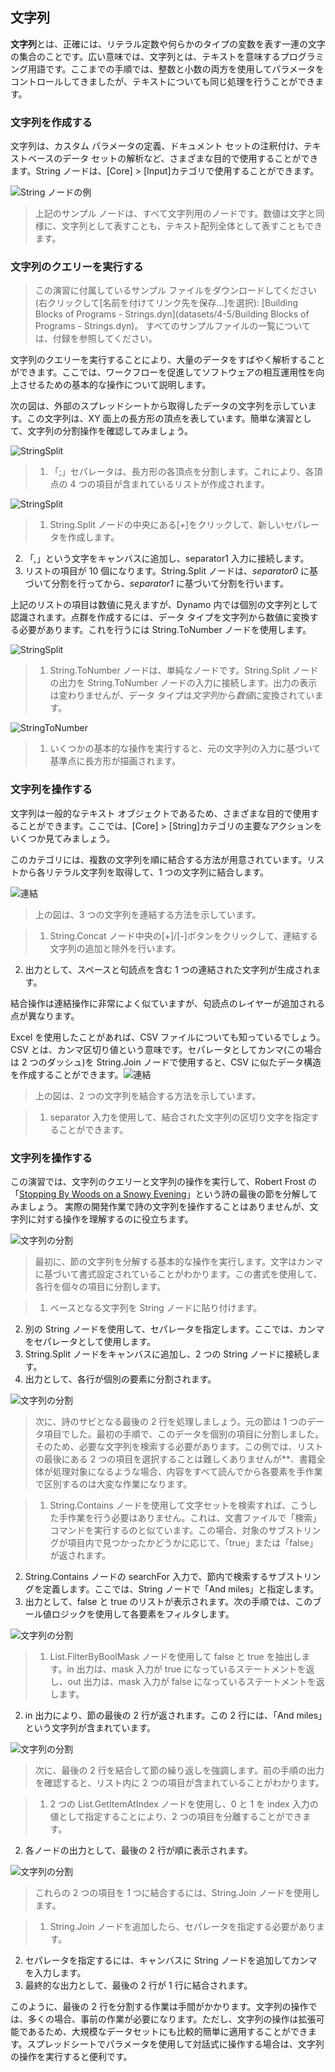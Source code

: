 

## 文字列

**文字列**とは、正確には、リテラル定数や何らかのタイプの変数を表す一連の文字の集合のことです。広い意味では、文字列とは、テキストを意味するプログラミング用語です。ここまでの手順では、整数と小数の両方を使用してパラメータをコントロールしてきましたが、テキストについても同じ処理を行うことができます。

### 文字列を作成する

文字列は、カスタム パラメータの定義、ドキュメント セットの注釈付け、テキストベースのデータ セットの解析など、さまざまな目的で使用することができます。String ノードは、[Core] > [Input]カテゴリで使用することができます。

![String ノードの例](images/4-4/4-4-1-005.jpg)

> 上記のサンプル ノードは、すべて文字列用のノードです。数値は文字と同様に、文字列として表すことも、テキスト配列全体として表すこともできます。

### 文字列のクエリーを実行する

> この演習に付属しているサンプル ファイルをダウンロードしてください(右クリックして[名前を付けてリンク先を保存...]を選択): [Building Blocks of Programs - Strings.dyn](datasets/4-5/Building Blocks of Programs - Strings.dyn)。 すべてのサンプルファイルの一覧については、付録を参照してください。

文字列のクエリーを実行することにより、大量のデータをすばやく解析することができます。ここでは、ワークフローを促進してソフトウェアの相互運用性を向上させるための基本的な操作について説明します。

次の図は、外部のスプレッドシートから取得したデータの文字列を示しています。この文字列は、XY 面上の長方形の頂点を表しています。簡単な演習として、文字列の分割操作を確認してみましょう。

![StringSplit](images/4-4/4-4-1-001.jpg)

> 1. 「;」セパレータは、長方形の各頂点を分割します。これにより、各頂点の 4 つの項目が含まれているリストが作成されます。

![StringSplit](images/4-4/4-4-1-003.jpg)

> 1. String.Split ノードの中央にある[*+*]をクリックして、新しいセパレータを作成します。
2. 「*,*」という文字をキャンバスに追加し、separator1 入力に接続します。
3. リストの項目が 10 個になります。String.Split ノードは、*separator0* に基づいて分割を行ってから、*separator1* に基づいて分割を行います。

上記のリストの項目は数値に見えますが、Dynamo 内では個別の文字列として認識されます。点群を作成するには、データ タイプを文字列から数値に変換する必要があります。これを行うには String.ToNumber ノードを使用します。

![StringSplit](images/4-4/4-4-1-002.jpg)

> 1. String.ToNumber ノードは、単純なノードです。String.Split ノードの出力を String.ToNumber ノードの入力に接続します。出力の表示は変わりませんが、データ タイプは*文字列*から*数値*に変換されています。

![StringToNumber](images/4-4/4-4-1-004.jpg)

> 1. いくつかの基本的な操作を実行すると、元の文字列の入力に基づいて基準点に長方形が描画されます。

### 文字列を操作する

文字列は一般的なテキスト オブジェクトであるため、さまざまな目的で使用することができます。ここでは、[Core] > [String]カテゴリの主要なアクションをいくつか見てみましょう。

このカテゴリには、複数の文字列を順に結合する方法が用意されています。リストから各リテラル文字列を取得して、1 つの文字列に結合します。

![連結](images/4-4/4-4-1-007.jpg)

> 上の図は、3 つの文字列を連結する方法を示しています。

> 1. String.Concat ノード中央の[+]/[-]ボタンをクリックして、連結する文字列の追加と除外を行います。
2. 出力として、スペースと句読点を含む 1 つの連結された文字列が生成されます。

結合操作は連結操作に非常によく似ていますが、句読点のレイヤーが追加される点が異なります。

Excel を使用したことがあれば、CSV ファイルについても知っているでしょう。CSV とは、カンマ区切り値という意味です。セパレータとしてカンマ(この場合は 2 つのダッシュ)を String.Join ノードで使用すると、CSV に似たデータ構造を作成することができます。![連結](images/4-4/4-4-1-006.jpg)

> 上の図は、2 つの文字列を結合する方法を示しています。

> 1. separator 入力を使用して、結合された文字列の区切り文字を指定することができます。

### 文字列を操作する

この演習では、文字列のクエリーと文字列の操作を実行して、Robert Frost の「[Stopping By Woods on a Snowy Evening](http://www.poetryfoundation.org/poem/171621)」という詩の最後の節を分解してみましょう。 実際の開発作業で詩の文字列を操作することはありませんが、文字列に対する操作を理解するのに役立ちます。

![文字列の分割](images/4-4/4-4-4/00.jpg)

> 最初に、節の文字列を分解する基本的な操作を実行します。文字はカンマに基づいて書式設定されていることがわかります。この書式を使用して、各行を個々の項目に分割します。

> 1. ベースとなる文字列を String ノードに貼り付けます。
2. 別の String ノードを使用して、セパレータを指定します。ここでは、カンマをセパレータとして使用します。
3. String.Split ノードをキャンバスに追加し、2 つの String ノードに接続します。
4. 出力として、各行が個別の要素に分割されます。

![文字列の分割](images/4-4/4-4-4/01.jpg)

> 次に、詩のサビとなる最後の 2 行を処理しましょう。元の節は 1 つのデータ項目でした。最初の手順で、このデータを個別の項目に分割しました。そのため、必要な文字列を検索する必要があります。この例では、リストの最後にある 2 つの項目を選択することは難しくありませんが**、書籍全体が処理対象になるような場合、内容をすべて読んでから各要素を手作業で区別するのは大変な作業になります。

> 1. String.Contains ノードを使用して文字セットを検索すれば、こうした手作業を行う必要はありません。これは、文書ファイルで「検索」コマンドを実行するのと似ています。この場合、対象のサブストリングが項目内で見つかったかどうかに応じて、「true」または「false」が返されます。
2. String.Contains ノードの searchFor 入力で、節内で検索するサブストリングを定義します。ここでは、String ノードで「And miles」と指定します。
3. 出力として、false と true のリストが表示されます。次の手順では、このブール値ロジックを使用して各要素をフィルタします。

![文字列の分割](images/4-4/4-4-4/02.jpg)

> 1. List.FilterByBoolMask ノードを使用して false と true を抽出します。in 出力は、mask 入力が true になっているステートメントを返し、out 出力は、mask 入力が false になっているステートメントを返します。
2. in 出力により、節の最後の 2 行が返されます。この 2 行には、「And miles」という文字列が含まれています。

![文字列の分割](images/4-4/4-4-4/03.jpg)

> 次に、最後の 2 行を結合して節の繰り返しを強調します。前の手順の出力を確認すると、リスト内に 2 つの項目が含まれていることがわかります。

> 1. 2 つの List.GetItemAtIndex ノードを使用し、0 と 1 を index 入力の値として指定することにより、2 つの項目を分離することができます。
2. 各ノードの出力として、最後の 2 行が順に表示されます。

![文字列の分割](images/4-4/4-4-4/04.jpg)

> これらの 2 つの項目を 1 つに結合するには、String.Join ノードを使用します。

> 1. String.Join ノードを追加したら、セパレータを指定する必要があります。
2. セパレータを指定するには、キャンバスに String ノードを追加してカンマを入力します。
3. 最終的な出力として、最後の 2 行が 1 行に結合されます。

このように、最後の 2 行を分割する作業は手間がかかります。文字列の操作では、多くの場合、事前の作業が必要になります。ただし、文字列の操作は拡張可能であるため、大規模なデータセットにも比較的簡単に適用することができます。スプレッドシートでパラメータを使用して対話式に操作する場合は、文字列の操作を実行すると便利です。

